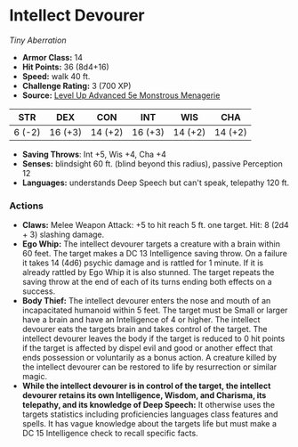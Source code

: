 # Intellect Devourer

*Tiny* *Aberration*

- **Armor Class:** 14
- **Hit Points:** 36 (8d4+16)
- **Speed:** walk 40 ft.
- **Challenge Rating:** 3 (700 XP)
- **Source:** [Level Up Advanced 5e Monstrous Menagerie](https://www.levelup5e.com)

| STR | DEX | CON | INT | WIS | CHA |
| --- | --- | --- | --- | --- | --- |
| 6 (-2) | 16 (+3) | 14 (+2) | 16 (+3) | 14 (+2) | 14 (+2) |

- **Saving Throws**: Int +5, Wis +4, Cha +4
- **Senses:** blindsight 60 ft. (blind beyond this radius), passive Perception 12
- **Languages:** understands Deep Speech but can't speak, telepathy 120 ft.
### Actions
- **Claws:** Melee Weapon Attack: +5 to hit  reach 5 ft.  one target. Hit: 8 (2d4 + 3) slashing damage.
- **Ego Whip:** The intellect devourer targets a creature with a brain within 60 feet. The target makes a DC 13 Intelligence saving throw. On a failure  it takes 14 (4d6) psychic damage and is rattled for 1 minute. If it is already rattled by Ego Whip  it is also stunned. The target repeats the saving throw at the end of each of its turns  ending both effects on a success.
- **Body Thief:** The intellect devourer enters the nose and mouth of an incapacitated humanoid within 5 feet. The target must be Small or larger  have a brain  and have an Intelligence of 4 or higher. The intellect devourer eats the targets brain and takes control of the target. The intellect devourer leaves the body if the target is reduced to 0 hit points  if the target is affected by dispel evil and good or another effect that ends possession  or voluntarily as a bonus action. A creature killed by the intellect devourer can be restored to life by resurrection or similar magic.
- **While the intellect devourer is in control of the target, the intellect devourer retains its own Intelligence, Wisdom, and Charisma, its telepathy, and its knowledge of Deep Speech:** It otherwise uses the targets statistics  including proficiencies  languages  class features  and spells. It has vague knowledge about the targets life but must make a DC 15 Intelligence check to recall specific facts.
